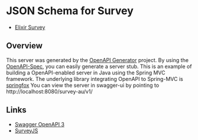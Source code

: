 # JSON Schema for Survey
* [Elixir Survey](https://github.com/totemsoft/serverless/blob/master/schema/survey/src/main/resources/elixir-survey.yaml)

## Overview
This server was generated by the [OpenAPI Generator](https://openapi-generator.tech) project.  By using the [OpenAPI-Spec](https://openapis.org), you can easily generate a server stub.  This is an example of building a OpenAPI-enabled server in Java using the Spring MVC framework.
The underlying library integrating OpenAPI to Spring-MVC is [springfox](https://github.com/springfox/springfox)
You can view the server in swagger-ui by pointing to
http://localhost:8080/survey-au/v1/

## Links
* [Swagger OpenAPI 3](https://swagger.io/docs/specification/describing-request-body/file-upload/)
* [SurveyJS](https://surveyjs.io/Examples/Library/?id=questiontype-text&platform=jQuery&theme=default)
